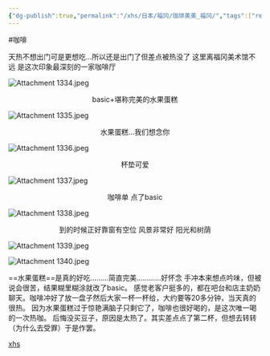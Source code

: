 ```yaml
---
{"dg-publish":true,"permalink":"/xhs/日本/福冈/珈琲美美_福冈/","tags":["rednote","福冈"],"created":"2025-03-17T23:00:48.058+08:00","updated":"2025-03-22T16:58:49.713+08:00"}
---
```


#咖啡 

天热不想出门可是更想吃…所以还是出门了但差点被热没了 
这里离福冈美术馆不远 是这次印象最深刻的一家咖啡厅 

![Attachment 1334.jpeg](/img/user/xhs/%E6%97%A5%E6%9C%AC/%E7%A6%8F%E5%86%88/photo/Attachment%201334.jpeg)
<center>basic+堪称完美的水果蛋糕</center>

![Attachment 1335.jpeg](/img/user/xhs/%E6%97%A5%E6%9C%AC/%E7%A6%8F%E5%86%88/photo/Attachment%201335.jpeg)
<center>水果蛋糕...我们想念你</center>

![Attachment 1336.jpeg](/img/user/xhs/%E6%97%A5%E6%9C%AC/%E7%A6%8F%E5%86%88/photo/Attachment%201336.jpeg)
<center>杯垫可爱</center>

![Attachment 1337.jpeg](/img/user/xhs/%E6%97%A5%E6%9C%AC/%E7%A6%8F%E5%86%88/photo/Attachment%201337.jpeg)
<center>咖啡单 点了basic</center>

![Attachment 1338.jpeg](/img/user/xhs/%E6%97%A5%E6%9C%AC/%E7%A6%8F%E5%86%88/photo/Attachment%201338.jpeg)
<center>到的时候正好靠窗有空位 风景非常好 阳光和树荫</center>

![Attachment 1339.jpeg](/img/user/xhs/%E6%97%A5%E6%9C%AC/%E7%A6%8F%E5%86%88/photo/Attachment%201339.jpeg)

![Attachment 1340.jpeg](/img/user/xhs/%E6%97%A5%E6%9C%AC/%E7%A6%8F%E5%86%88/photo/Attachment%201340.jpeg)

==水果蛋糕==是真的好吃………简直完美…………好怀念
手冲本来想点吟味，但被说会很苦，结果糊里糊涂就改了basic。
感觉老客户挺多的，都在吧台和店主奶奶聊天。咖啡冲好了放一盘子然后大家一杯一杯给，大约要等20多分钟，当天真的很热。
因为水果蛋糕过于惊艳满脑子只剩它了，咖啡也很好喝的，是这次唯一喝的一次热咖。
后悔没买豆子，原因是太热了。其实差点点了第二杯，但想去转转（为什么去受罪）于是作罢。

[xhs](https://www.xiaohongshu.com/explore/66f062040000000027005b4c?xsec_token=ABqW31iXGaeLgX03LCtKxC-lUSw1C3Gyp17yVdh34kjBA=&xsec_source=pc_user)

